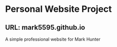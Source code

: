 # Personal Website Project
## URL: mark5595.github.io

A simple professional website for Mark Hunter
